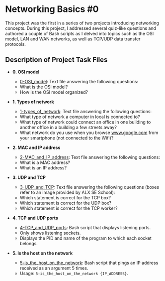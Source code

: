# Networking Basics #0
This project was the first in a series of two projects introducing networking concepts.
During this project, I addressed several quiz-like questions and authored a couple of
Bash scripts as I delved into topics such as the OSI model, LAN and WAN networks, as well as
TCP/UDP data transfer protocols.

## Description of Project Task Files

* **0. OSI model**
  * [0-OSI_model](./0-OSI_model): Text file answering the following questions:
  * What is the OSI model?
  * How is the OSI model organized?

* **1. Types of network**
  * [1-types_of_network](./1-types_of_network): Text file answering the following questions:
  * What type of network a computer in local is connected to?
  * What type of network could connect an office in one building to another
  office in a building a few streets away?
  * What network do you use when you browse www.google.com from your smartphone (not connected to the Wifi)?

* **2. MAC and IP address**
  * [2-MAC_and_IP_address](./2-MAC_and_IP_address): Text file answering the following questions:
  * What is a MAC address?
  * What is an IP address?

* **3. UDP and TCP**
  * [3-UDP_and_TCP](./3-UDP_and_TCP): Text file answering the following questions
  (boxes refer to an image provided by ALX SE School):
  * Which statement is correct for the TCP box?
  * Which statement is correct for the UDP box?
  * Which statement is correct for the TCP worker?

* **4. TCP and UDP ports**
  * [4-TCP_and_UDP_ports](./4-TCP_and_UDP_ports): Bash script that displays listening ports.
  * Only shows listening sockets.
  * Displays the PID and name of the program to which each socket belongs.

* **5. Is the host on the network**
  * [5-is_the_host_on_the_network](./5-is_the_host_on_the_network): Bash script that
  pings an IP address received as an argument 5 times.
  * Usage: `5-is_the_host_on_the_network {IP_ADDRESS}`.
